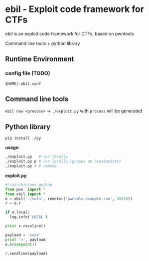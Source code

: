# ebil - Exploit code framework for CTFs
ebil is an exploit code framework for CTFs, based on pwntools

Command line tools + python library
## Runtime Environment
### config file (TODO)
`$HOME/.ebil.conf`


## Command line tools
`ebil new <process>` -> `./exploit.py` with `process` will be generated


## Python library
`pip install ./py`

__usage__:
```sh
./exploit.py   # run locally
./exploit.py p # run locally (pauses on breakpoints)
./exploit.py r # remote

```
__exploit.py__:
```python
#!/usr/bin/env python
from pwn  import *
from ebil import *
e = ebil('./vuln', remote=('pwnable.example.com', 35555))
r = e.r

if e.local:
  log.info('LOCAL')

print r.recvline()

payload = 'xxxx'
print '>', payload
e.breakpoint()

r.sendline(payload)

```

